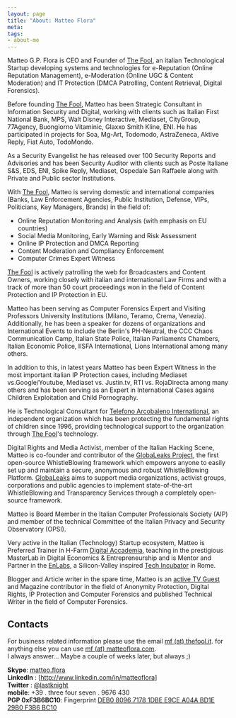 ```yaml
---
layout: page
title: "About: Matteo Flora"
meta: 
tags: 
- about-me
---
```

Matteo G.P. Flora is CEO and Founder of [The Fool][1], an italian Technological Startup developing systems and technologies for e-Reputation (Online Reputation Management), e-Moderation (Online UGC & Content Moderation) and IT Protection (DMCA Patrolling, Content Retrieval, Digital Forensics).  
  
Before founding [The Fool][1], Matteo has been Strategic Consultant in Information Security and Digital, working with clients such as Italian First National Bank, MPS, Walt Disney Interactive, Mediaset, CityGroup, 77Agency, Buongiorno Vitaminic, Glaxxo Smith Kline, ENI. He has participated in projects for Soa, Mg-Art, Todomodo, AstraZeneca, Aktive Reply, Fiat Auto, TodoMondo.  
  
As a Security Evangelist he has released over 100 Security Reports and Advisories and has been Security Auditor with clients such as  Poste Italiane S&S, EDS, ENI, Spike Reply, Mediaset, Ospedale San Raffaele along with Private and Public sector Institutions.  
  
With [The Fool][1], Matteo is serving domestic and international companies (Banks, Law Enforcement Agencies, Public Institution, Defense, VIPs, Politicians, Key Managers, Brands) in the field of:  

* Online Reputation Monitoring and Analysis (with emphasis on EU countries)  
* Social Media Monitoring, Early Warning and Risk Assessment  
* Online IP Protection and DMCA Reporting  
* Content Moderation and Compliancy Enforcement  
* Computer Crimes Expert Witness  
  
[The Fool][1] is actively patrolling the web for Broadcasters and Content Owners, working closely with italian and international Law Firms and with a track of more than 50 court proceedings won in the field of Content Protection and IP Protection in EU.  
  
Matteo has been serving as Computer Forensics Expert and Visiting Professors University Institutions (Milano, Teramo, Crema, Venezia). Additionally, he has been a speaker for dozens of organizations and International Events to include the Berlin's PH-Neutral, the CCC Chaos Communication Camp, Italian State Police, Italian Parliaments Chambers, Italian Economic Police, IISFA International, Lions International among many others.  
  
In addition to this, in latest years Matteo has been Expert Witness in the most important italian IP Protection cases, including Mediaset vs.Google/Youtube, Mediaset vs. Justin.tv, RTI vs. RojaDirecta among many others and has been serving as an Expert in International Cases agains Children Exploitation and Child Pornography.  
  
He is Technological Consultant for [Telefono Arcobaleno International][2], an independent organization which has been protecting the fundamental rights of children since 1996, providing technological support to the organization through [The Fool][1]'s technology.  
  
Digital Rights and Media Activist, member of the Italian Hacking Scene, Matteo is co-founder and contributor of the [GlobaLeaks Project][3], the first open-source WhistleBlowing framework which empowers anyone to easily set up and maintain a secure, anonymous and robust WhistleBlowing Platform. [GlobaLeaks][3] aims to support media organizations, activist groups, corporations and public agencies to implement state-of-the-art WhistleBlowing and Transparency Services through a completely open-source framework.  
  
Matteo is Board Member in the Italian Computer Professionals Society (AIP) and member of the technical Committee of the Italian Privacy and Security Observatory (OPSI).

Very active in the Italian (Technology) Startup ecosystem, Matteo is Preferred Trainer in H-Farm [Digital Accademia][5], teaching in the prestigious  MasterLab in Digital Economics & Entrepreneurship and is Mentor and Partner in the [EnLabs][4], a Silicon-Valley inspired [Tech Incubator][4] in Rome.  
  
Blogger and Article writer in the spare time, Matteo is an [active TV Guest][6] and Magazine contributor in the field of Anonymity Protection, Digital Rights, IP Protection and Computer Forensics and published Technical Writer in the field of Computer Forensics. 

## Contacts
For business related information please use the email <a href="mailto:mf@thefool.it">mf (at) thefool.it</a>. for anything else you can use <a href="mailto:mf@matteoflora.com">mf (at) matteoflora.com</a>.  
I always answer... Maybe a couple of weeks later, but always ;)  
  
**Skype**: [matteo.flora](callto://matteo.flora)  
**LinkedIn** : [http://www.linkedin.com/in/matteoflora]  
**Twitter** : [@lastknight](http://twitter.com/lastknight)  
**mobile**: +39 . three four seven . 9676 430  
**PGP 0xF3B6BC10**:  Fingerprint [DEB0 8096 7178 1DBE E9CE  A04A BD1E 29B0 F3B6 BC10](http://fast.mgpf.it/pgpkey.asc)  
  
[1]: http://www.thefool.it
[2]: http://www.telefonoarcobaleno.org
[3]: http://www.globaleaks.org
[4]: http://www.enlabs.com
[5]: http://www.digitalaccademia.com
[6]: http://mgpf.it/video.html